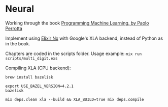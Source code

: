 # Neural

Working through the book [Programming Machine Learning, by Paolo Perrotta](https://pragprog.com/titles/pplearn/programming-machine-learning/)

Implement using [Elixir Nx](https://github.com/elixir-nx/nx) with Google's XLA backend, instead of Python as in the book.

Chapters are coded in the scripts folder.
Usage example: `mix run scripts/multi_digit.exs`

Compiling XLA (CPU backend):

```
brew install bazelisk

export USE_BAZEL_VERSION=4.2.1
bazelisk

mix deps.clean xla --build && XLA_BUILD=true mix deps.compile
```
